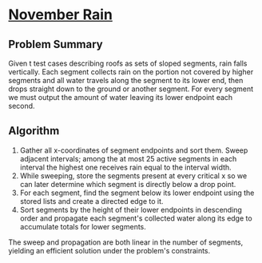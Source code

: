 # [November Rain](https://www.spoj.com/problems/RAIN1/)

## Problem Summary
Given t test cases describing roofs as sets of sloped segments, rain falls vertically.
Each segment collects rain on the portion not covered by higher segments and all
water travels along the segment to its lower end, then drops straight down to the
ground or another segment. For every segment we must output the amount of water
leaving its lower endpoint each second.

## Algorithm
1. Gather all x-coordinates of segment endpoints and sort them. Sweep adjacent
   intervals; among the at most 25 active segments in each interval the highest
   one receives rain equal to the interval width.
2. While sweeping, store the segments present at every critical x so we can later
   determine which segment is directly below a drop point.
3. For each segment, find the segment below its lower endpoint using the stored
   lists and create a directed edge to it.
4. Sort segments by the height of their lower endpoints in descending order and
   propagate each segment's collected water along its edge to accumulate totals
   for lower segments.

The sweep and propagation are both linear in the number of segments, yielding an
efficient solution under the problem's constraints.
